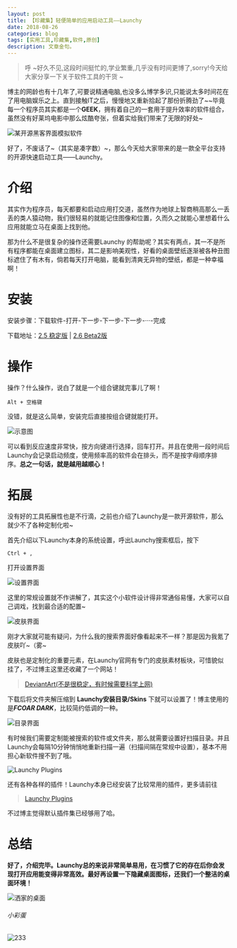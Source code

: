 ```yaml
---
layout: post
title: 【珍藏集】轻便简单的应用启动工具——Launchy
date: 2018-08-26
categories: blog
tags: [实用工具,珍藏集,软件,原创]
description: 文章金句。
---
```



>  呼 ~好久不见,这段时间挺忙的,学业繁重,几乎没有时间更博了,sorry!今天给大家分享一下关于软件工具的干货 ~

博主的网龄也有十几年了,可要说精通电脑,也没多么博学多识,只能说太多时间花在了用电脑娱乐之上。直到接触IT之后，慢慢地又重新拾起了那份折腾劲了~~毕竟每一个程序员其实都是一个**GEEK**，拥有着自己的一套用于提升效率的软件组合，虽然没有好莱坞电影中那么炫酷夸张，但着实给我们带来了无限的好处~

![某开源黑客界面模拟软件](http://wx4.sinaimg.cn/large/006WKNnMly1fumzw9hlqvg311y0lckja.gif)

好了，不废话了~（其实是凑字数）~，那么今天给大家带来的是一款全平台支持的开源快速启动工具——Launchy。

# 介绍

其实作为程序员，每天都要和启动应用打交道，虽然作为地球上智商稍高那么一丢丢的类人猿动物，我们很轻易的就能记住图像和位置，久而久之就能心里想着什么应用就能立马在桌面上找到他。

那为什么不是很复杂的操作还需要Launchy 的帮助呢？其实有两点，其一不是所有程序都能在桌面建立图标，其二是影响美观性，好看的桌面壁纸逐渐被各种丑图标遮住了有木有，倘若每天打开电脑，能看到清爽无异物的壁纸，都是一种幸福啊！

# 安装

安装步骤：下载软件-打开-下一步-下一步-下一步-···-完成

下载地址：[2.5 稳定版](http://www.launchy.net/downloads/win/Launchy2.5.exe)
|
[2.6 Beta2版](http://www.launchy.net/downloads/win/LaunchySetup2.6B2.exe)


# 操作

操作？什么操作，说白了就是一个组合键就完事儿了啊！

~~~
Alt + 空格键
~~~

没错，就是这么简单，安装完后直接按组合键就能打开。

![示意图](http://wx1.sinaimg.cn/large/006WKNnMly1fun5ewx2n0g30a206hn0z.gif)

可以看到反应速度非常快，按方向键进行选择，回车打开。并且在使用一段时间后Launchy会记录启动频度，使用频率高的软件会在排头，而不是按字母顺序排序。**总之一句话，就是越用越顺心！**


# 拓展
没有好的工具拓展性也是不行滴，之前也介绍了Launchy是一款开源软件，那么就少不了各种定制化啦~

首先介绍以下Launchy本身的系统设置，呼出Launchy搜索框后，按下
~~~
Ctrl + ,
~~~
打开设置界面

![设置界面](http://wx1.sinaimg.cn/large/006WKNnMly1fun42bjd2dj30ja0f9dge.jpg)

这里的常规设置就不作讲解了，其实这个小软件设计得非常通俗易懂，大家可以自己调戏，找到最合适的配置~


![皮肤界面](http://wx2.sinaimg.cn/large/006WKNnMly1fun4n4pazrj30ja0f9q3g.jpg)

刚才大家就可能有疑问，为什么我的搜索界面好像看起来不一样？那是因为我氪了皮肤吖~（雾~

皮肤也是定制化的重要元素，在Launchy官网有专门的皮肤素材板块，可惜貌似挂了，不过博主这里还收藏了一个网站！

>[DeviantArt(不是很稳定，有时候需要科学上网)](https://www.deviantart.com/customization/skins/applaunchers/launchy/)

下载后将文件夹解压缩到 **Launchy安装目录/Skins** 下就可以设置了！博主使用的是***FCOAR DARK***，比较简约低调的一种。  

![目录界面](http://wx4.sinaimg.cn/large/006WKNnMly1fun4nekvuej30ja0f90ts.jpg)

有时候我们需要定制能被搜索的软件或文件夹，那么就需要设置好扫描目录。并且Launchy会每隔10分钟悄悄地重新扫描一遍（扫描间隔在常规中设置），基本不用担心新软件搜不到了哦。

![Launchy Plugins](http://wx2.sinaimg.cn/large/006WKNnMly1fun515f2aej30ja0f9q3c.jpg)

还有各种各样的插件！Launchy本身已经安装了比较常用的插件，更多请前往
>[Launchy Plugins](http://www.launchy.net/plugins.php)

不过博主觉得默认插件集已经够用了哈。


# 总结

**好了，介绍完毕。Launchy总的来说非常简单易用，在习惯了它的存在后你会发现打开应用能变得非常高效。最好再设置一下隐藏桌面图标，还我们一个整洁的桌面环境！**

![洒家的桌面](http://wx2.sinaimg.cn/large/006WKNnMly1fun556vpxej311y0lctor.jpg)


###### 小彩蛋

![233](http://wx1.sinaimg.cn/large/006WKNnMly1fun5bcfk36g30a206hn35.gif)